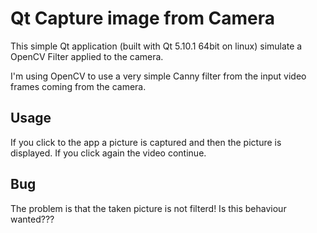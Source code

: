 # Qt Capture image from Camera

This simple Qt application (built with Qt 5.10.1 64bit on linux) simulate a OpenCV Filter applied to the camera.

I'm using OpenCV to use a very simple Canny filter from the input video frames coming from the camera.

## Usage
If you click to the app a picture is captured and then the picture is displayed. 
If you click again the video continue.

## Bug
The problem is that the taken picture is not filterd! Is this behaviour wanted???
